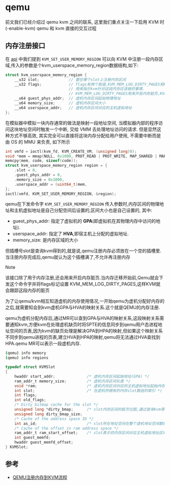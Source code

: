 
# qemu

前文我们已经介绍过 qemu kvm 之间的联系, 这里我们重点关注一下启用 KVM 时(-enable-kvm) qemu 和 kvm 直接的交互过程

## 内存注册接口

在 [api](./api.md) 中我们提到 `KVM_SET_USER_MEMORY_REGION` 可以向 KVM 中注册一段内存区域,传入的参数是个kvm_userspace_memory_region数据结构,如下:

```c
struct kvm_userspace_memory_region {
    __u32 slot;             // 要在哪个slot上注册内存区间
    __u32 flags;            // flags有两个取值,KVM_MEM_LOG_DIRTY_PAGES和KVM_MEM_READONLY,
                            // 用来指示kvm针对这段内存应该做的事情.
                            // KVM_MEM_LOG_DIRTY_PAGES用来开启内存脏页,KVM_MEM_READONLY用来开启内存只读.
    __u64 guest_phys_addr;  // 虚机内存区间起始物理地址
    __u64 memory_size;      // 虚机内存区间大小
    __u64 userspace_addr;   // 虚机内存区间对应的主机虚拟地址
};
```

在模拟器中模拟一块内存通常的做法是映射一段地址空间, 当模拟器内部的程序访问这块地址空间时触发一个中断, 交给 VMM 去处理地址访问的请求. 但是显然这种方式不够高效, 其实完全可以直接将这块内存分配给用户使用, 不需要中断而是由 OS 的 MMU 来负责, 如下所示

```c
int vmfd = ioctl(kvm_fd, KVM_CREATE_VM, (unsigned long)0);
void *mem = mmap(NULL, 0x1000, PROT_READ | PROT_WRITE, MAP_SHARED | MAP_ANONYMOUS, -1, 0);
memcpy(mem, code, sizeof(code));
struct kvm_userspace_memory_region region = {
    .slot = 0,
    .guest_phys_addr = 0,
    .memory_size = 0x1000,
    .userspace_addr = (uint64_t)mem,
};
ioctl(vmfd, KVM_SET_USER_MEMORY_REGION, &region);
```

qemu在下发命令字 `KVM_SET_USER_MEMORY_REGION` 传入参数时,内存区间的物理地址和主机虚拟地址是自己分配空间后设置的,区间大小也是自己设置的, 其中:

- guest_phys_addr: 指定了虚拟机的 **GPA**(即虚拟机在其物理内存中访问的地址).
- userspace_addr: 指定了 **HVA**,即宿主机上分配的虚拟地址.
- memory_size: 是内存区域的大小

但插槽号slot是查询kvm得到的,就是说,qemu注册内存必须放在一个空的插槽里.当注册内存完成后,qemu就认为这个插槽满了,不允许再注册内存

> [!NOTE]
> 该接口除了用于内存注册,还会用来开启内存脏页.当内存迁移开始前,Qemu就会下发这个命令字并将flags标记设置 KVM_MEM_LOG_DIRTY_PAGES,这样KVM就会跟踪这段内存的脏页

为了让qemu/kvm相互知道虚机的内存使用情况,一开始qemu为虚机分配好内存的之后,就需要知会到kvm虚机GPA与HVA的映射关系.这个就是QEMU的内存注册.

qemu为虚机分配内存后,通过MR可以查到GPA与HVA的映射关系,这段映射关系需要通知kvm,方便kvm在处理虚机缺页时将SPTE的信息同步到qemu用户态进程地址空间的页表,因为kvm的缺页处理是解决GPA到HPA的映射,但如果这个映射关系不同步到qemu进程的页表,建立HVA到HPA的映射,qemu将无法通过HVA查找到HPA.qemu MR可以表示一段虚机内存.

```bash
(qemu) info memory
(qemu) info regions
```

```c
typedef struct KVMSlot
{
    hwaddr start_addr;              /* 虚机内存区间起始地址(GPA) */
    ram_addr_t memory_size;         /* 虚机内存区间长度 */
    void *ram;                      /* 虚机内存区间对应的主机虚拟地址起始内存的指针,通过该指针可以查看内存页内容 */
    int slot;                       /* 在虚机所拥有的内存slot数组的索引 */
    int flags;
    int old_flags;
    /* Dirty bitmap cache for the slot */
    unsigned long *dirty_bmap;      /* slot内存区间的脏页位图,通过查询kvm得到 */
    unsigned long dirty_bmap_size;
    /* Cache of the address space ID */
    int as_id;                      /* slot所在地址空间在整个虚机地址空间数组的索引 */
    /* Cache of the offset in ram address space */
    ram_addr_t ram_start_offset;    /* slot表示的内存区间对应主机虚拟地址区间起始地址,即相对RAMBlock->host的偏移 */
    int guest_memfd;
    hwaddr guest_memfd_offset;
} KVMSlot;
```

## 参考

- [QEMU注册内存到KVM流程](https://blog.csdn.net/huang987246510/article/details/105744738)